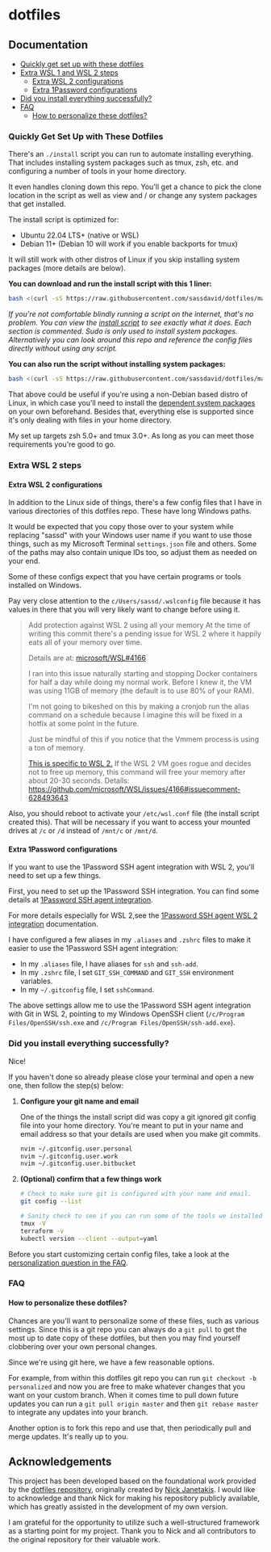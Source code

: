 # dotfiles

## Documentation

- [Quickly get set up with these dotfiles](#quickly-get-set-up-with-these-dotfiles)
- [Extra WSL 1 and WSL 2 steps](#extra-wsl-2-steps)
    - [Extra WSL 2 configurations](#extra-wsl-2-configurations)
    - [Extra 1Password configurations](#extra-1password-configurations)
- [Did you install everything successfully?](#did-you-install-everything-successfully)
- [FAQ](#faq)
    - [How to personalize these dotfiles?](#how-to-personalize-these-dotfiles)

### Quickly Get Set Up with These Dotfiles

There's an `./install` script you can run to automate installing everything.
That includes installing system packages such as tmux, zsh, etc. and
configuring a number of tools in your home directory.

It even handles cloning down this repo. You'll get a chance to pick the clone
location in the script as well as view and / or change any system packages that
get installed.

The install script is optimized for:

- Ubuntu 22.04 LTS+ (native or WSL)
- Debian 11+ (Debian 10 will work if you enable backports for tmux)

It will still work with other distros of Linux if you skip installing system
packages (more details are below).

**You can download and run the install script with this 1 liner:**

```sh
bash <(curl -sS https://raw.githubusercontent.com/sassdavid/dotfiles/main/install)
```

*If you're not comfortable blindly running a script on the internet, that's no
problem. You can view the [install
script](https://github.com/sassdavid/dotfiles/blob/main/install) to see exactly
what it does. Each section is commented. Sudo is only used to install system
packages. Alternatively you can look around this repo and reference the config
files directly without using any script.*

**You can also run the script without installing system packages:**

```sh
bash <(curl -sS https://raw.githubusercontent.com/sassdavid/dotfiles/main/install) --skip-system-packages
```

That above could be useful if you're using a non-Debian based distro of Linux,
in which case you'll need to install the [dependent system
packages](https://github.com/sassdavid/dotfiles/blob/main/install) on your own
beforehand. Besides that, everything else is supported since it's only dealing
with files in your home directory.

My set up targets zsh 5.0+ and tmux 3.0+. As long as you can meet
those requirements you're good to go.

### Extra WSL 2 steps

#### Extra WSL 2 configurations

In addition to the Linux side of things, there's a few config files that I have
in various directories of this dotfiles repo. These have long Windows paths.

It would be expected that you copy those over to your system while replacing
"sassd" with your Windows user name if you want to use those things, such as my
Microsoft Terminal `settings.json` file and others. Some of the paths may
also contain unique IDs too, so adjust them as needed on your end.

Some of these configs expect that you have certain programs or tools installed
on Windows.

Pay very close attention to the `c/Users/sassd/.wslconfig` file because it has
values in there that you will very likely want to change before using it.

> Add protection against WSL 2 using all your memory
> At the time of writing this commit there's a pending issue for WSL 2
> where it happily eats all of your memory over time.
>
>Details are at: [microsoft/WSL#4166](https://github.com/microsoft/WSL/issues/4166)
>
>I ran into this issue naturally starting and stopping Docker containers
> for half a day while doing my normal work. Before I knew it, the VM was
> using 11GB of memory (the default is to use 80% of your RAM).
>
>I'm not going to bikeshed on this by making a cronjob run the alias
> command on a schedule because I imagine this will be fixed in a hotfix
> at some point in the future.
>
>Just be mindful of this if you notice that the Vmmem process is using a
> ton of memory.
>
> [This is specific to WSL 2.](https://github.com/sassdavid/dotfiles/blob/main/.config/zsh/.aliases#L48) If the WSL 2 VM
> goes rogue and decides not to free up memory, this
> command will free
> your
> memory after about 20-30 seconds. Details: https://github.com/microsoft/WSL/issues/4166#issuecomment-628493643

Also, you should reboot to activate your `/etc/wsl.conf` file (the install
script created this). That will be necessary if you want to access your mounted
drives at `/c` or `/d` instead of `/mnt/c` or `/mnt/d`.

#### Extra 1Password configurations

If you want to use the 1Password SSH agent integration with WSL 2, you'll need to set up a few things.

First, you need to set up the 1Password SSH integration. You can find some details
at [1Password SSH agent integration](https://developer.1password.com/docs/ssh/get-started).

For more details especially for WSL 2,see
the [1Password SSH agent WSL 2 integration](https://developer.1password.com/docs/ssh/integrations/wsl) documentation.

I have configured a few aliases in my `.aliases` and `.zshrc` files to make it easier to use the 1Password SSH agent
integration:

- In my `.aliases` file, I have aliases for `ssh` and `ssh-add`.
- In my `.zshrc` file, I set `GIT_SSH_COMMAND` and `GIT_SSH` environment variables.
- In my `~/.gitconfig` file, I set `sshCommand`.

The above settings allow me to use the 1Password SSH agent integration with Git in WSL 2, pointing to my Windows OpenSSH
client (`/c/Program Files/OpenSSH/ssh.exe` and `/c/Program Files/OpenSSH/ssh-add.exe`).

### Did you install everything successfully?

Nice!

If you haven't done so already please close your terminal and open a new
one, then follow the step(s) below:

1. **Configure your git name and email**

   One of the things the install script did was copy a git ignored git config file
   into your home directory. You're meant to put in your name and email address so
   that your details are used when you make git commits.

   ```sh
   nvim ~/.gitconfig.user.personal
   nvim ~/.gitconfig.user.work
   nvim ~/.gitconfig.user.bitbucket
   ```

2. **(Optional) confirm that a few things work**

   ```sh
   # Check to make sure git is configured with your name and email.
   git config --list
   
   # Sanity check to see if you can run some of the tools we installed.
   tmux -V
   terraform -v
   kubectl version --client --output=yaml
   ```

Before you start customizing certain config files, take a look at the
[personalization question in the FAQ](#how-to-personalize-these-dotfiles).

### FAQ

#### How to personalize these dotfiles?

Chances are you'll want to personalize some of these files, such as various settings. Since this is a git repo you can
always do a `git pull` to get the
most up to date copy of these dotfiles, but then you may find yourself
clobbering over your own personal changes.

Since we're using git here, we have a few reasonable options.

For example, from within this dotfiles git repo you can run `git checkout -b
personalized` and now you are free to make whatever changes that you want on
your custom branch. When it comes time to pull down future updates you can run
a `git pull origin master` and then `git rebase master` to integrate any
updates into your branch.

Another option is to fork this repo and use that, then periodically pull and
merge updates. It's really up to you.

## Acknowledgements

This project has been developed based on the foundational work provided by
the [dotfiles repository](https://github.com/nickjj/dotfiles), originally created
by [Nick Janetakis](https://github.com/nickjj). I would like to acknowledge and thank Nick for making his repository
publicly available, which has greatly assisted in the development of my own version.

I am grateful for the opportunity to utilize such a well-structured framework as a starting point for my project. Thank
you to Nick and all contributors to the original repository for their valuable work.
